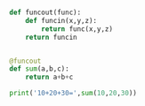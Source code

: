 
<BlogInfo id="986" title="14.带参数的装饰器" author="白日梦想猿" pv=0 read_times=0 pre_cost_time="0分8秒" category="高阶函数" tag_list="['高阶函数']" create_time="2020.05.25 16:47:56" update_time="2020.05.25 16:59:53" />

```python

def funcout(func):
    def funcin(x,y,z):
        return func(x,y,z)
    return funcin


@funcout
def sum(a,b,c):
    return a+b+c

print('10+20+30=',sum(10,20,30))

```
